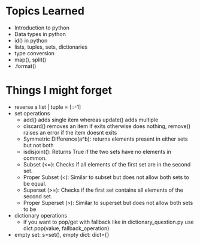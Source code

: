 # Topics Learned
- Introduction to python
- Data types in python
- id() in python
- lists, tuples, sets, dictionaries
- type conversion
- map(), split()
- .format()

# Things I might forget
- reverse a list | tuple = [::-1]
- set operations 
    - add() adds single item whereas update() adds multiple
    - discard() removes an item if exits otherwise does nothing, remove() raises an error if the item doesnt exits
    - Symmetric Difference(a^b): returns elements present in either sets but not both
    - isdisjoint(): Returns True if the two sets have no elements in common.
    - Subset (<=): Checks if all elements of the first set are in the second set.
    - Proper Subset (<): Similar to subset but does not allow both sets to be equal.
    - Superset (>=): Checks if the first set contains all elements of the second set.
    - Proper Superset (>): Similar to superset but does not allow both sets to be
- dictionary operations
    - if you want to pop/get with fallback like in dictionary_question.py
        use dict.pop(value, fallback_operation)
- empty set: s=set(), empty dict: dict={}    
